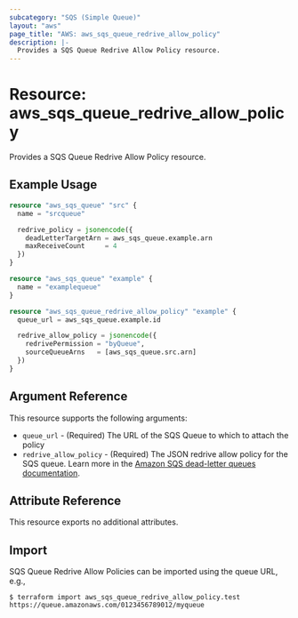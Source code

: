 ```yaml
---
subcategory: "SQS (Simple Queue)"
layout: "aws"
page_title: "AWS: aws_sqs_queue_redrive_allow_policy"
description: |-
  Provides a SQS Queue Redrive Allow Policy resource.
---
```


# Resource: aws_sqs_queue_redrive_allow_policy

Provides a SQS Queue Redrive Allow Policy resource.

## Example Usage

```terraform
resource "aws_sqs_queue" "src" {
  name = "srcqueue"

  redrive_policy = jsonencode({
    deadLetterTargetArn = aws_sqs_queue.example.arn
    maxReceiveCount     = 4
  })
}

resource "aws_sqs_queue" "example" {
  name = "examplequeue"
}

resource "aws_sqs_queue_redrive_allow_policy" "example" {
  queue_url = aws_sqs_queue.example.id

  redrive_allow_policy = jsonencode({
    redrivePermission = "byQueue",
    sourceQueueArns   = [aws_sqs_queue.src.arn]
  })
}
```

## Argument Reference

This resource supports the following arguments:

* `queue_url` - (Required) The URL of the SQS Queue to which to attach the policy
* `redrive_allow_policy` - (Required) The JSON redrive allow policy for the SQS queue. Learn more in the [Amazon SQS dead-letter queues documentation](https://docs.aws.amazon.com/AWSSimpleQueueService/latest/SQSDeveloperGuide/sqs-dead-letter-queues.html).

## Attribute Reference

This resource exports no additional attributes.

## Import

SQS Queue Redrive Allow Policies can be imported using the queue URL, e.g.,

```
$ terraform import aws_sqs_queue_redrive_allow_policy.test https://queue.amazonaws.com/0123456789012/myqueue
```
